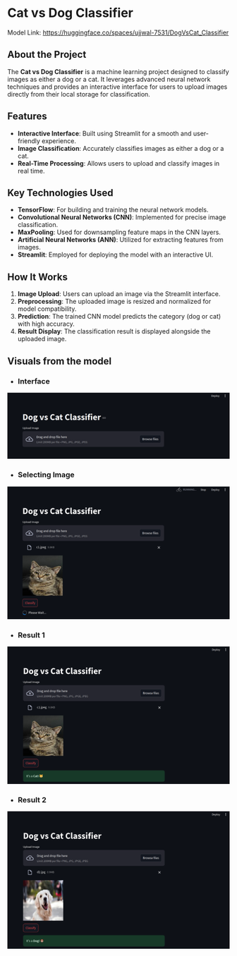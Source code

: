 # Cat vs Dog Classifier

 Model Link: https://huggingface.co/spaces/ujjwal-7531/DogVsCat_Classifier

## About the Project
The **Cat vs Dog Classifier** is a machine learning project designed to classify images as either a dog or a cat. It leverages advanced neural network techniques and provides an interactive interface for users to upload images directly from their local storage for classification.

## Features
- **Interactive Interface**: Built using Streamlit for a smooth and user-friendly experience.
- **Image Classification**: Accurately classifies images as either a dog or a cat.
- **Real-Time Processing**: Allows users to upload and classify images in real time.

## Key Technologies Used
- **TensorFlow**: For building and training the neural network models.
- **Convolutional Neural Networks (CNN)**: Implemented for precise image classification.
- **MaxPooling**: Used for downsampling feature maps in the CNN layers.
- **Artificial Neural Networks (ANN)**: Utilized for extracting features from images.
- **Streamlit**: Employed for deploying the model with an interactive UI.

## How It Works
1. **Image Upload**: Users can upload an image via the Streamlit interface.
2. **Preprocessing**: The uploaded image is resized and normalized for model compatibility.
3. **Prediction**: The trained CNN model predicts the category (dog or cat) with high accuracy.
4. **Result Display**: The classification result is displayed alongside the uploaded image.

## Visuals from the model
- ### Interface
![Example Image](media/sc1.png "This is an example image")
- ### Selecting Image
![Example Image](media/sc2.png "This is an example image")
- ### Result 1
![Example Image](media/sc3.png "This is an example image")
- ### Result 2
![Example Image](media/sc4.png "This is an example image")
